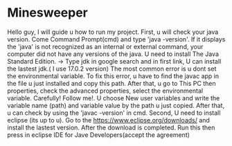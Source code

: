 # Minesweeper
Hello guy,
I will guide u how to run my project.
First, u will check your java version. Come Command Prompt(cmd) and type 'java -version'.
If it displays the 'java' is not recognized as an internal or external command, your computer did not have
any versions of the java. U need to install The Java Standard Edition.
-> Type jdk in google search and in first link, U can install the lastest jdk.( I use 17.0.2 version)
The most common error is u dont set the environmental variable.
To fix this error, u have to find the javac app in the file u just installed and copy this path.
After that, u go to This PC then properties, check the advanced properties, select the environmental
variable. Carefully! Follow me!. U choose New user variables and write the variable name (path) and variable
value by the path u just copied.  After that, u can check by using the 'javac -version' in cmd.
Second, U need to install eclipse (its up to u). Go to the https://www.eclipse.org/downloads/ and install
the lastest version.
After the download is completed. Run this then press in eclipse IDE for Jave Developers(accept the 
agreement)
